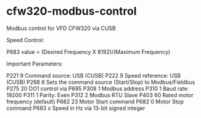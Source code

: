 # cfw320-modbus-control
Modbus control for VFD CFW320 via CUSB 

Speed Control:

P683 value = (Desired Frequency X 8192)/(Maximum Frequency)


Important Parameters:

P221	9	Command source: USB (CUSB)
P222	9	Speed reference: USB (CUSB)
P268	6	Sets the command source (Start/Stop) to Modbus/Fieldbus
P275	20	DO1 control via P695
P308	1	Modbus address
P310	1	Baud rate: 19200
P311	1	Parity: Even
P312	2	Modbus RTU Slave
P403	60	Rated motor frequency (default)
P682	23	Motor Start command
P682	0	Motor Stop command
P683	x	Speed in Hz via 13-bit signed integer 